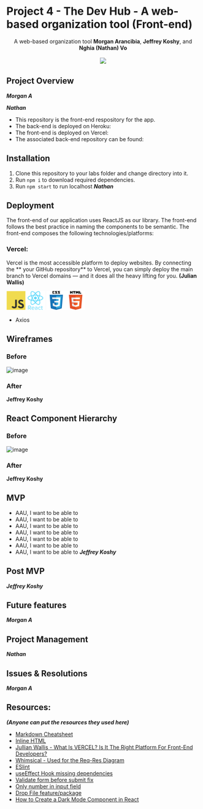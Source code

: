 # Project 4 - The Dev Hub - A web-based organization tool (Front-end)
<div align="center">A web-based organization tool <strong>Morgan Arancibia</strong>, <strong>Jeffrey Koshy</strong>, and <strong>Nghia (Nathan) Vo</strong>
<br></br>
<img src="https://i.imgur.com/ySdkLpv.png"/>
</div>

## Project Overview
**_Morgan A_**

**_Nathan_**
+ This repository is the front-end respository for the app.
+ The back-end is deployed on Heroku: 
+ The front-end is deployed on Vercel: 
+ The associated back-end repository can be found: 

## Installation
1. Clone this repository to your labs folder and change directory into it.
2. Run `npm i` to download required dependencies.
3. Run `npm start` to run localhost
**_Nathan_**

## Deployment
The front-end of our application uses ReactJS as our library. The front-end follows the best practice in naming the components to be semantic. The front-end composes the following technologies/platforms:

### Vercel:
Vercel is the most accessible platform to deploy websites. By connecting the ** your GitHub repository** to Vercel, you can simply deploy the main branch to Vercel domains — and it does all the heavy lifting for you. **(Julian Wallis)**

<img src="https://raw.githubusercontent.com/devicons/devicon/master/icons/javascript/javascript-original.svg" width=10% height=10%><img src="https://raw.githubusercontent.com/devicons/devicon/master/icons/react/react-original-wordmark.svg" width=10% height=10%> <img src="https://raw.githubusercontent.com/devicons/devicon/master/icons/css3/css3-original-wordmark.svg" width=10% height=10%><img src="https://raw.githubusercontent.com/devicons/devicon/master/icons/html5/html5-original-wordmark.svg" width=10% height=10%>
- Axios

## Wireframes
### Before
![image](https://user-images.githubusercontent.com/47038229/210908959-350b74b0-7e66-4dd9-b99f-2a252fe8d45b.png)


### After

**Jeffrey Koshy**

## React Component Hierarchy
### Before
![image](https://user-images.githubusercontent.com/47038229/210909107-52bcaf04-41a5-450a-9bf9-32dfd733f118.png)


### After
**Jeffrey Koshy**

## MVP
+ AAU, I want to be able to 
+ AAU, I want to be able to 
+ AAU, I want to be able to 
+ AAU, I want to be able to 
+ AAU, I want to be able to 
+ AAU, I want to be able to 
+ AAU, I want to be able to 
**_Jeffrey Koshy_**

## Post MVP
**_Jeffrey Koshy_**

## Future features
**_Morgan A_**

## Project Management
**_Nathan_**

## Issues & Resolutions
**_Morgan A_**

## Resources:
**_(Anyone can put the resources they used here)_**
+ [Markdown Cheatsheet](https://github.com/adam-p/markdown-here/wiki/Markdown-Cheatsheet)
+ [Inline HTML](https://stackoverflow.com/questions/12090472/how-do-i-center-an-image-in-the-readme-md-file-on-github)
+ [Jullian Wallis - What Is VERCEL? Is It The Right Platform For Front-End Developers?](https://webo.digital/blog/what-is-vercel-is-it-the-right-platform-for-front-end-developers/)
+ [Whimsical - Used for the Req-Res Diagram](https://whimsical.com)
+ [ESlint](https://stackoverflow.com/questions/41604162/eslint-throws-is-assigned-a-value-but-never-used-webpack-module)
+ [useEffect Hook missing dependencies](https://bobbyhadz.com/blog/react-hook-useeffect-has-missing-dependency)
+ [Validate form before submit fix](https://stephencharlesweiss.com/form-validation-prevent-default-and-on-submit-vs-on-click)
+ [Only number in input field](https://www.geeksforgeeks.org/how-to-force-input-field-to-enter-numbers-only-using-javascript/#:~:text=By%20default%2C%20HTML%205%20input,numeric%20keyboard%20on%20mobile%20devices.)
+ [Drop File feature/package](https://www.npmjs.com/package/react-file-base64?activeTab=readme)
+ [How to Create a Dark Mode Component in React](https://www.youtube.com/watch?v=6s_MkSKKV0c&ab_channel=AlexEagleson)
